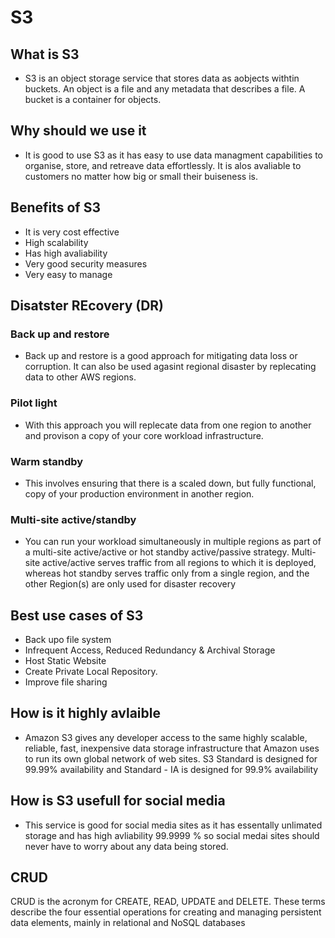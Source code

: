 # S3

## What is S3
- S3 is an object storage service that stores data as aobjects withtin buckets. An object is a file and any metadata that describes a file. A bucket is a container for objects.
## Why should we use it
- It is good to use S3 as it has easy to use data managment capabilities to organise, store, and retreave data effortlessly. It is alos avaliable to customers no matter how big or small their buiseness is.
## Benefits of S3
- It is very cost effective 
- High scalability 
- Has high avaliability 
- Very good security measures 
- Very easy to manage 
## Disatster REcovery (DR)
### Back up and restore
- Back up and restore is a good approach for mitigating data loss or corruption. It can also be used agasint regional disaster by replecating data to other AWS regions. 

### Pilot light
- With this approach you will replecate data from one region to another and provison a copy of your core workload infrastructure.

### Warm standby
- This involves ensuring that there is a scaled down, but fully functional, copy of your production environment in another region.

### Multi-site active/standby 
- You can run your workload simultaneously in multiple regions as part of a multi-site active/active or hot standby active/passive strategy. Multi-site active/active serves traffic from all regions to which it is deployed, whereas hot standby serves traffic only from a single region, and the other Region(s) are only used for disaster recovery

## Best use cases of S3
- Back upo file system 
- Infrequent Access, Reduced Redundancy & Archival Storage
- Host Static Website
- Create Private Local Repository.
- Improve file sharing 

## How is it highly avlaible 
- Amazon S3 gives any developer access to the same highly scalable, reliable, fast, inexpensive data storage infrastructure that Amazon uses to run its own global network of web sites. S3 Standard is designed for 99.99% availability and Standard - IA is designed for 99.9% availability

## How is S3 usefull for social media 
- This service is good for social media sites as it has essentally unlimated storage and has high avliability  99.9999 % so social medai sites should never have to worry about any data being stored.

## CRUD 
CRUD is the acronym for CREATE, READ, UPDATE and DELETE. These terms describe the four essential operations for creating and managing persistent data elements, mainly in relational and NoSQL databases